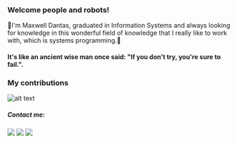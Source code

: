 ### Welcome people and robots!

 ‍🚀I'm Maxwell Dantas, graduated in Information Systems and always looking for knowledge in this wonderful field of knowledge that I really like to work with, which is systems programming.🚀

#### It's like an ancient wise man once said: "If you don't try, you're sure to fail.".

### My contributions

![alt text](https://github-readme-stats.vercel.app/api?username=maxwelldantas&show_icons=true&theme=dark&include_all_commits=true&count_private=true)

##### Contact me:

<a href="mailto:maxwelldsouza@hotmail.com" target="_blank"><img src="https://img.shields.io/badge/-Hotmail-%23333?style=for-the-badge&logo=microsoft&logoColor=blue"></a>
<a href="https://www.linkedin.com/in/maxwelldantas" target="_blank"><img src="https://img.shields.io/badge/-LinkedIn-%230077B5?style=for-the-badge&logo=linkedin&logoColor=white"></a>
<a href="https://github.com/maxwelldantas" target="_blank"><img src="https://img.shields.io/github/followers/maxwelldantas?label=follow&style=social"></a>
